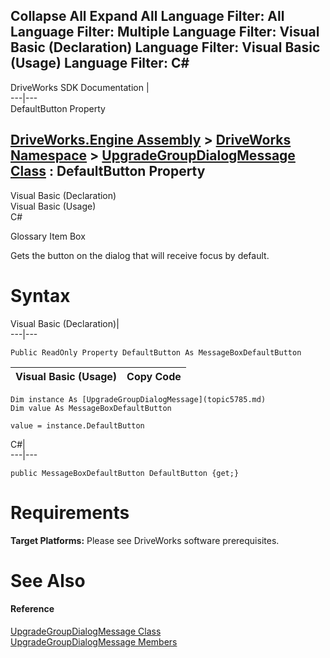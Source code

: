 Collapse All Expand All Language Filter: All  Language Filter: Multiple  Language Filter: Visual Basic (Declaration) Language Filter: Visual Basic (Usage) Language Filter: C#  
---  
DriveWorks SDK Documentation  |   
---|---  
DefaultButton Property   
  
[DriveWorks.Engine Assembly](topic2156.md) > [DriveWorks Namespace](topic2159.md) > [UpgradeGroupDialogMessage Class](topic5785.md) : DefaultButton Property  
---  
  
Visual Basic (Declaration)    
Visual Basic (Usage)    
C# 

Glossary Item Box

Gets the button on the dialog that will receive focus by default. 

# Syntax

Visual Basic (Declaration)|   
---|---  
      
    
    Public ReadOnly Property DefaultButton As MessageBoxDefaultButton  
  
Visual Basic (Usage)| Copy Code  
---|---  
      
    
    Dim instance As [UpgradeGroupDialogMessage](topic5785.md)
    Dim value As MessageBoxDefaultButton
     
    value = instance.DefaultButton  
  
C#|   
---|---  
      
    
    public MessageBoxDefaultButton DefaultButton {get;}  
  
# Requirements

**Target Platforms:** Please see DriveWorks software prerequisites.

# See Also

#### Reference

[UpgradeGroupDialogMessage Class](topic5785.md)   
[UpgradeGroupDialogMessage Members](topic5786.md)


